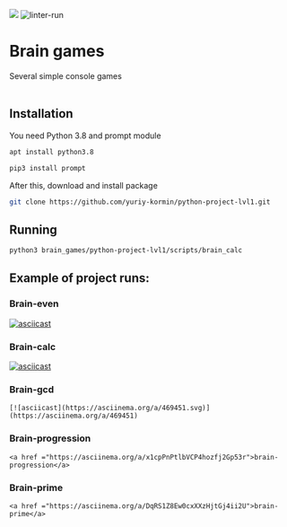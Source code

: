 <a href="https://codeclimate.com/github/yuriy-kormin/python-project-lvl1/maintainability"><img src="https://api.codeclimate.com/v1/badges/5e7bda007d52003e2d00/maintainability" /></a>
![linter-run](https://github.com/yuriy-kormin/python-project-lvl1/actions/workflows/linter-run.yml/badge.svg)

# Brain games
Several simple console games
<br><br>


## Installation
You need Python 3.8 and prompt module
```bash
apt install python3.8
```
```bash
pip3 install prompt
```
After this, download and install package
```bash
git clone https://github.com/yuriy-kormin/python-project-lvl1.git
```

## Running
```bash
python3 brain_games/python-project-lvl1/scripts/brain_calc
```
## Example of project runs: 
<H3> Brain-even </H3>

[![asciicast](https://asciinema.org/a/t0cg6UqPAucs1U7EqDrU4JRjz.svg)](https://asciinema.org/a/t0cg6UqPAucs1U7EqDrU4JRjz)

<H3> Brain-calc </H3>

[![asciicast](https://asciinema.org/a/469445.svg)](https://asciinema.org/a/469445)
    
<H3> Brain-gcd </H3>

    [![asciicast](https://asciinema.org/a/469451.svg)](https://asciinema.org/a/469451)
    
<H3> Brain-progression </H3>    

    <a href ="https://asciinema.org/a/x1cpPnPtlbVCP4hozfj2Gp53r">brain-progression</a>

<H3> Brain-prime </H3>    

    <a href ="https://asciinema.org/a/DqRS1Z8Ew0cxXXzHjtGj4ii2U">brain-prime</a>
